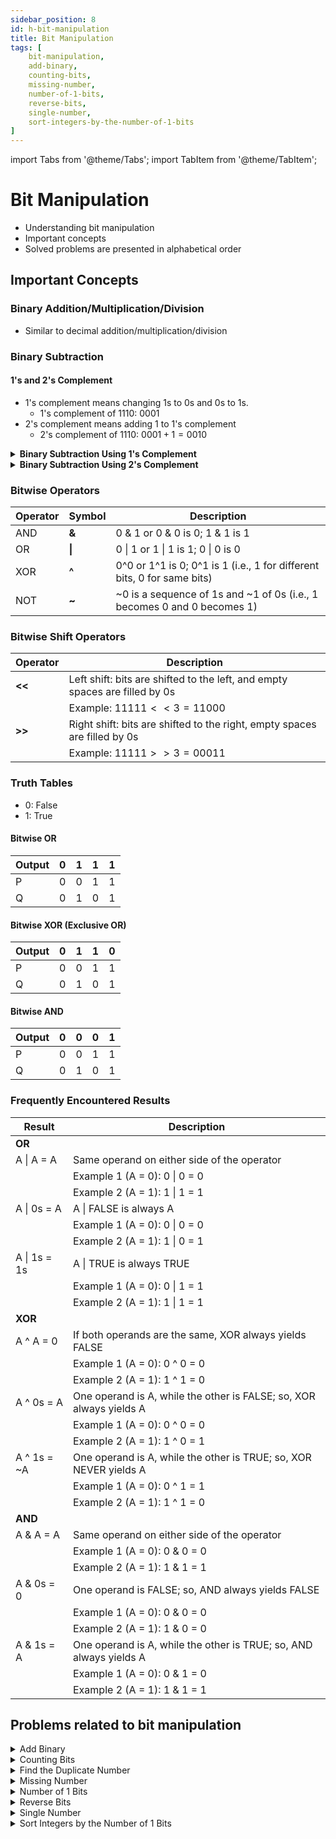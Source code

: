 ```yaml
---
sidebar_position: 8 
id: h-bit-manipulation 
title: Bit Manipulation
tags: [
    bit-manipulation,
    add-binary,
    counting-bits,
    missing-number,
    number-of-1-bits,
    reverse-bits,
    single-number,
    sort-integers-by-the-number-of-1-bits
]
---
```


import Tabs from '@theme/Tabs';
import TabItem from '@theme/TabItem';

# Bit Manipulation 

- Understanding bit manipulation 
- Important concepts 
- Solved problems are presented in alphabetical order

## Important Concepts

### Binary Addition/Multiplication/Division

- Similar to decimal addition/multiplication/division

### Binary Subtraction

#### 1's and 2's Complement

- 1's complement means changing 1s to 0s and 0s to 1s.
    + 1's complement of $1110$: $0001$
- 2's complement means adding 1 to 1's complement
    + 2's complement of $1110$: $0001 + 1 = 0010$ 

<details> 
<summary> <b>Binary Subtraction Using 1's Complement</b> </summary> 

<!-- #### Binary Subtraction Using 1's Complement -->

- We can subtract B from A using 1's Complement using the following steps:
    1. Both A and B must have same number of bits to start with 
        + 0s can be added in the beginning to make the number of bits equal
    2. Find 1's complement of B
    3. Add A to 1's complement of B
    4. There are two possibilities following the addtion in the step above. 
        + \#1: We'll have 1 extra bit in addition to the total number of bits in A or B.
        + \#2: We'll have the same number of bits as in A or B
    5. In the case of one additional bit, we do the following
        + First, separate the most significant bit (MSB) from the rest of the number
        + MSB is generally the bit farthest to the left of a binary number
        + Second, add the MSB to the rest of the number to get our result
    6. In the case of the same number of bits, we do the following
        + First, take 1's complement of the number 
        + Second, add a negative sign in front of it to get our result
- Example 1: $A = 1000$ and $B = 1110$ 
    1. 1's complement of B: $0001$
    2. $1000 + 0001 = 1001$
    3. 1's complement of $1001$ = $0110$ 
    4. $A - B = -0110$
- Example 2: $A = 1110$ and $B = 1000$ 
    1. 1's complement of B: $0111$
    2. $1110 + 0111 = 10101$
    3. We have $1$ (MSB) and $0101$
    4. $0101 + 0001 = 0110$
    5. $A - B = 0110$

</details>

<details> 
<summary> <b>Binary Subtraction Using 2's Complement</b> </summary> 

- We can subtract B from A using 2's Complement using the following steps:
    1. Both A and B must have same number of bits to start with 
        + 0s can be added in the beginning to make the number of bits equal
    2. Find 2's complement of B
    3. Add A to 2's complement of B
    4. There are two possibilities following the addtion in the step above. 
        + \#1: We'll have 1 extra bit in addition to the total number of bits in A or B.
        + \#2: We'll have the same number of bits as in A or B
    5. In the case of one additional bit, we do the following
        + Separate the most significant bit (MSB) from the rest of the number
        + MSB is generally the bit farthest to the left of a binary number
        + The rest of the number (without the MSB) is our result
    6. In the case of the same number of bits, we do the following
        + First, take 2's complement of the number 
        + Second, add a negative sign in front of it to get our result
- Example 1: $A = 1000$ and $B = 1110$ 
    1. 2's complement of B: $0010$
    2. $1000 + 0010 = 1010$
    3. 2's complement of $1010$ = $0110$ 
    4. $A - B = -0110$
- Example 2: $A = 1110$ and $B = 1000$ 
    1. 2's complement of B: $1000$
    2. $1110 + 1000 = 10110$
    3. We have $1$ (MSB) and $0110$
    4. $A - B = 0110$

</details>

### Bitwise Operators

|   Operator    |   Symbol  | Description                                                                |
|---------------|-----------|----------------------------------------------------------------------------|
|   AND         |   **&**   |   0 & 1 or 0 & 0 is 0; 1 & 1 is 1                                          |
|   OR          |   **\|**  |   0 \| 1 or 1 \| 1 is 1; 0 \| 0 is 0                                       |
|   XOR         |   **^**   |   0^0 or 1^1 is 0; 0^1 is 1 (i.e., 1 for different bits, 0 for same bits)  |
|   NOT         |   **\~**  |   ~0 is a sequence of 1s and ~1 of 0s (i.e., 1 becomes 0 and 0 becomes 1)  |

### Bitwise Shift Operators

|   Operator   |    Description                                                                 |
|--------------|--------------------------------------------------------------------------------|
|   **<<**     |    Left shift: bits are shifted to the left, and empty spaces are filled by 0s |
|              |    Example: $11111 << 3 = 11000$                                                |
|   **>>**     |    Right shift: bits are shifted to the right, empty spaces are filled by 0s   |
|              |    Example: $11111 >> 3 = 00011$                                               |

### Truth Tables

- 0: False
- 1: True 

#### Bitwise OR

|   Output  |   0   |   1   |   1  |    1   |
------------|-------|-------|------|--------|
|     P     |   0   |   0   |   1  |    1   | 
|     Q     |   0   |   1   |   0  |    1   |

#### Bitwise XOR (Exclusive OR)

|   Output  |   0   |   1   |   1  |    0   |
------------|-------|-------|------|--------|
|     P     |   0   |   0   |   1  |    1   | 
|     Q     |   0   |   1   |   0  |    1   |

#### Bitwise AND 

|   Output  |   0   |   0   |   0  |    1   |
------------|-------|-------|------|--------|
|     P     |   0   |   0   |   1  |    1   | 
|     Q     |   0   |   1   |   0  |    1   |

### Frequently Encountered Results 

|   Result          |    Description                                                            |
|-------------------|---------------------------------------------------------------------------|
|                                           **OR**                                              |
|   A \| A = A      |   Same operand on either side of the operator                             | 
|                   |   Example 1 (A = 0): 0 \| 0 = 0                                            |
|                   |   Example 2 (A = 1): 1 \| 1 = 1                                            | 
|   A \| 0s = A     |   A \| FALSE is always A                                                  | 
|                   |   Example 1 (A = 0): 0 \| 0 = 0                                            |
|                   |   Example 2 (A = 1): 1 \| 0 = 1                                            | 
|   A \| 1s = 1s    |   A \| TRUE is always TRUE                                                | 
|                   |   Example 1 (A = 0): 0 \| 1 = 1                                            |
|                   |   Example 2 (A = 1): 1 \| 1 = 1                                            | 
|                                           **XOR**                                             |
|   A ^ A = 0       |   If both operands are the same, XOR always yields FALSE                  | 
|                   |   Example 1 (A = 0): 0 ^ 0 = 0                                            |
|                   |   Example 2 (A = 1): 1 ^ 1 = 0                                            | 
|   A ^ 0s = A      |   One operand is A, while the other is FALSE; so, XOR always yields A     | 
|                   |   Example 1 (A = 0): 0 ^ 0 = 0                                            |
|                   |   Example 2 (A = 1): 1 ^ 0 = 1                                            | 
|   A ^ 1s = ~A     |   One operand is A, while the other is TRUE; so, XOR NEVER yields A       |
|                   |   Example 1 (A = 0): 0 ^ 1 = 1                                            |
|                   |   Example 2 (A = 1): 1 ^ 1 = 0                                            | 
|                                           **AND**                                             |
|   A & A = A       |   Same operand on either side of the operator                             | 
|                   |   Example 1 (A = 0): 0 & 0 = 0                                            |
|                   |   Example 2 (A = 1): 1 & 1 = 1                                            | 
|   A & 0s = 0      |   One operand is FALSE; so, AND always yields FALSE                       | 
|                   |   Example 1 (A = 0): 0 & 0 = 0                                            |
|                   |   Example 2 (A = 1): 1 & 0 = 0                                            | 
|   A & 1s = A      |   One operand is A, while the other is TRUE; so, AND always yields A      | 
|                   |   Example 1 (A = 0): 0 & 1 = 0                                            |
|                   |   Example 2 (A = 1): 1 & 1 = 1                                            | 

## Problems related to bit manipulation 

<details> 
<summary> Add Binary </summary> 

### [↗ See LeetCode Problem #67](https://leetcode.com/problems/add-binary/)

<Tabs>
<TabItem value="java" label="Java">

```java showLineNumbers
import java.math.BigInteger;

public class Solution {
    static String addBinary(String a, String b) {
        //  Approach 1: Might not be acceptable to the interviwer
//        return Integer.toBinaryString(
//                Integer.parseInt(a,2) + Integer.parseInt(b, 2));

        //  Approach 2: XOR a and b (to get respone without carry)
        //      AND a and b and then left shift by 1 (<< 1)
        //          (to get respone with carry)
        //      Set a = the respone without carry
        //      Set b = the respone with carry
        //      Continue while carry != 0

        BigInteger bigA = new BigInteger(a, 2);
        BigInteger bigB = new BigInteger(b, 2);

        BigInteger bigZero = new BigInteger("0", 2);

        BigInteger temp;
        BigInteger carry;

        while (bigB.compareTo(bigZero) != 0) {
            temp = bigA.xor(bigB);
            carry = bigA.and(bigB).shiftLeft(1);

            //  Update bigA
            bigA = temp;
            //  Update bigB
            bigB = carry;
        }

        return bigA.toString(2);
    }

    public static void main(String[] args) {
        // Example 1:
        String a1 = "11";
        String b1 = "1";
        //  O/P: "100"

        // Example 2:
         String a2 = "1010";
         String b2 = "1011";
        //  O/P: "10101"

        System.out.println(addBinary(a1, b1));
        System.out.println(addBinary(a2, b2));

    }
}
```

</TabItem>
</Tabs>

</details>

<details> 
<summary> Counting Bits </summary> 

### [↗ See LeetCode Problem #338](https://leetcode.com/problems/counting-bits/)

<Tabs>
<TabItem value="java" label="Java">

```java showLineNumbers
import java.util.Arrays;

public class Solution {
    static int[] countBits(int n) {

        int[] ans = new int[n + 1];

        for (int i = 1; i <= n; ++i) {

            //  i / 2 is i >> 1 (bit right shift operation)
            //  i % 2 is i & 1
            ans[i] = ans[i >> 1] + (i & 1);

        }

        return ans;
    }

    public static void main(String[] args) {

        // Example 1:
        int n1 = 2;
        //  O/P: [0,1,1]

        // Example 2:
        int n2 = 5;
        //  O/P: [0,1,1,2,1,2]

        // Example 3:
        int n3 = 55;

        System.out.println(Arrays.toString(countBits(n1)));
        System.out.println(Arrays.toString(countBits(n2)));
        System.out.println(Arrays.toString(countBits(n3)));

    }
}
```

</TabItem>
</Tabs>

</details>

<details> 
<summary> Find the Duplicate Number </summary> 

### [↗ See LeetCode Problem #287](https://leetcode.com/problems/find-the-duplicate-number/)

<Tabs>
<TabItem value="java" label="Java">

```java showLineNumbers
// Will be updated soon
```

</TabItem>
</Tabs>

</details>

<details> 
<summary> Missing Number </summary> 

### [↗ See LeetCode Problem #268](https://leetcode.com/problems/missing-number/)

<Tabs>
<TabItem value="java" label="Java">

```java showLineNumbers
public class Solution {
    static int missingNumber(int[] nums) {

        //  nums.length will always be in the given array
        //      but it won't appear as an index in the for loop
        int missing = nums.length;

        for (int i = 0; i < nums.length; i++) {
            missing ^= nums[i] ^ i;
        }

        return missing;
    }

    public static void main(String[] args) {

        // Example 1:
        int[] nums1 = {3, 0, 1};
        //  O/P: 2

        // Example 2:
        int[] nums2 = {0, 1};
        //  O/P: 2

        // Example 3:
        int[] nums3 = {9, 6, 4, 2, 3, 5, 7, 0, 1};
        //  O/P: 8

        // Example 4:
        int[] nums4 = {2, 0, 3};
        //  O/P: 2
        // 3^2^0^0^1^3^2

        System.out.println("Example 1: " + missingNumber(nums1));
        System.out.println("Example 2: " + missingNumber(nums2));
        System.out.println("Example 3: " + missingNumber(nums3));
        System.out.println("Example 4: " + missingNumber(nums4));

    }
 }
```

</TabItem>
</Tabs>

</details>

<details> 
<summary> Number of 1 Bits </summary> 

### [↗ See LeetCode Problem #191](https://leetcode.com/problems/number-of-1-bits/)

<Tabs>
<TabItem value="java" label="Java">

```java showLineNumbers
public class Solution {
    static int hammingWeight(int n) {
        int sum = 0;

        while (n != 0) {
            sum++;
            n = n & (n - 1);
//            n &= (n - 1);
        }

        return sum;
    }

    public static void main(String[] args) {

        // Example 1:
        int n1 = 0B00000000000000000000000000001011;
        //  O/P: 3

        // Example 2:
        int n2 = 0B00000000000000000000000010000000;
        //  O/P: 1

        //  Need to signed number issue
        // Example 3:
        //Input: n3 = 11111111111111111111111111111101
        //Output: 31

        System.out.println(hammingWeight(n1));
        System.out.println(Integer.toBinaryString(hammingWeight(n1)));
        System.out.println(hammingWeight(n2));
        System.out.println(Integer.toBinaryString(hammingWeight(n2)));
    }
}
```

</TabItem>
</Tabs>

</details>

<details> 
<summary> Reverse Bits </summary> 

### [↗ See LeetCode Problem #190](https://leetcode.com/problems/reverse-bits/)

<Tabs>
<TabItem value="java" label="Java">

```java showLineNumbers
// Doesn't work with negative signed integer

public class Solution {
    static int reverseBits(int n) {
        //   If n is 0 return 0
        if (n == 0) {
            return 0;
        }

        //   Initializing the result
        int result = 0;

        //   Loop through the given 32 bit (unsigned) integer
        for (int i = 0; i < 32; i++) {
            //  Bitwise leftshifting result
            result <<= 1;
            //  Adding 1 to result if & between righmost value of n
            //      and 1 is 1
            if ((n & 1) == 1) {
                result++;
            }

            //   Bitwise righshifting given n since the rightmost digit
            //       has been processed
            n >>= 1;
        }

        return result;

    }

    public static void main(String[] args) {

        // Example 1:
//        int n1 = 00000010100101000001111010011100;
        int n1 = 0B00000010100101000001111010011100;
        //  O/P: 964176192 (00111001011110000010100101000000)
        //                 (111001011110000010100101000000)

        // Example 2:
//        int n2 = 11111111111111111111111111111101;
        //  Wrong since left-most 1 represents negative
        //  int n2 = 0B11111111111111111111111111111101;
        //  First, flip 1's and 0's: to get 1's complement
        //  0B00000000000000000000000000000010;
        //  Then add 1: to get 2's complement
        //  0B00000000000000000000000000000011;
        //  So, we have:
//        long n2 = 0B00000000000000000000000000000011L;
        //  O/P: 3221225471 (10111111111111111111111111111111)

        System.out.println(reverseBits(n1));
        System.out.println(Integer.toBinaryString(reverseBits(n1)));
//        System.out.println(reverseBits(n2));
    }
}
```

</TabItem>
</Tabs>

</details>

<details> 
<summary> Single Number </summary> 

### [↗ See LeetCode Problem #136](https://leetcode.com/problems/single-number/)

<Tabs>
<TabItem value="java" label="Java">

```java showLineNumbers
public class Solution {
    static int singleNumber(int[] nums) {

        int result = 0;

        for (int i = 0; i < nums.length; i++) {
            result ^= nums[i];
        }

        return result;
    }

    public static void main(String[] args) {

        int[] nums1 = {2,2,1};
        //  O/P: 1

        int[] nums2 = {4,1,2,1,2};
        //  O/P: 4

        int[] nums3 = {1};
        //  O/P: 1

        System.out.println("Example 1: " + singleNumber(nums1));
        System.out.println("Example 2: " + singleNumber(nums2));
        System.out.println("Example 3: " + singleNumber(nums3));
    }
}
```

</TabItem>
</Tabs>

</details>

<details> 
<summary> Sort Integers by the Number of 1 Bits </summary> 

### [↗ See LeetCode Problem #1356](https://leetcode.com/problems/sort-integers-by-the-number-of-1-bits/)

<Tabs>
<TabItem value="java" label="Java">

```java showLineNumbers
import java.util.Arrays;

public class Solution {
    public int[] sortByBits(int[] arr) {
            int lengthArray = arr.length;
        int[] oneBitsArray = new int[lengthArray];

        //  Sort the given array in ascending order
        //      since we have to return elements with
        //      the same number of 1's in the ascending order
        Arrays.sort(arr);

        //  Iterate over the elements of a given array
        //      to count the number of 1's in each (element)_2
        //  Store the number of each element in oneBitsArray
        for (int i = 0; i < lengthArray; i++) {
            //  Declare and initialize the count of 1's
            int countOneBits = 0;

            //  Store the current array element
            int currentElement = arr[i];

            //  Iterative over the all bits in the
            //      binary version of the current element
            //      to count the total number of 1's
            while (currentElement > 0) {
                //  If 1 bit AND with currentElement yields 1
                //      we have a 1, so countOneBits increased by 1
                if ((currentElement & 1) == 1) {
                    countOneBits++;
                }

                //  Once the current bit from the binary version
                //      of current element is processed as above
                //      we get rid of it with the right shift operator,
                //      using >> (by 1 bit only)
                currentElement >>= 1;
            }

            //  Add the current value of countOneBits
            //      as the current element in oneBitsArray
            oneBitsArray[i] = countOneBits;
        }

        //  Declare and initialize the resultArray to be returned
        int[] result = new int[arr.length];

        //  Declare and initialize index for result array to be returned
        int resultIndex = 0;

        //  Declare and initialize maximum number of bits
        //      to be considered
        //  This can be obtained from the contstraints
        //      limiting the size of each element in the given array
        //  There are 14 bits in 10000 (given constraint)
        int maxBits = 14;

        //  Iterate over all bits assuming a maximum possible value
        //      of an element in binary representation
        //  Start from 0 and loop through maxBits
        //      for a maximum of maxBits number of 1's
        for (int i = 0; i < maxBits; i++) {
            //  Now, iterate over the array with the count of 1's
            for (int j = 0; j < oneBitsArray.length; j++) {
                //  If the count of 1's matches with the number of
                //      possible 1's in the binary representation of
                //      of an element in the given array (that is
                //      already sorted in the beginning), then add
                //      this number to the result array to be returned
                if (oneBitsArray[j] == i) {
                    //  Update the result by at current index
                    //      and THEN increase the index by 1;
                    //      hence post-increment
                    result[resultIndex++] = arr[j];
                }
            }
        }

        //  Return the updated array
        return result;
    }

    public static void main(String[] args) {

        Solution solution = new Solution();

        // Example 1:
        int[] arr = new int[] {0,1,2,3,4,5,6,7,8};

        System.out.println(Arrays.toString(solution.sortByBits(arr)));
        //  O/P: [0,1,2,4,8,3,5,6,7]

        System.out.println();
        // Example 2:
        arr = new int[] {1024,512,256,128,64,32,16,8,4,2,1};

        System.out.println(Arrays.toString(solution.sortByBits(arr)));
        //  O/P: [1,2,4,8,16,32,64,128,256,512,1024]

    }
}
```

</TabItem>
</Tabs>

</details>
